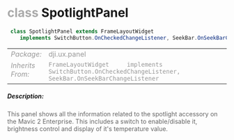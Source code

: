 <div class="article"><h1 ><font color="#AAA">class </font>SpotlightPanel</h1></div>

~~~java
 class SpotlightPanel extends FrameLayoutWidget
    implements SwitchButton.OnCheckedChangeListener, SeekBar.OnSeekBarChangeListener 
~~~

<html><table class="table-supportedby"><tr valign="top"><td width=15%><font color="#999"><i>Package:</i></td><td width=85%><font color="#999">dji.ux.panel</td></tr><tr valign="top"><td width=15%><font color="#999"><i>Inherits From:</i></td><td width=85%><font color="#999"><code>FrameLayoutWidget     implements SwitchButton.OnCheckedChangeListener, SeekBar.OnSeekBarChangeListener</code></td></tr></table></html>



##### Description:



<font color="#666">This panel shows all the information related to the spotlight accessory on the Mavic 2 Enterprise. This includes a switch to enable/disable it, brightness control and display of it's temperature value.


